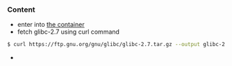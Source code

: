 
### Content
- enter into [the container](Dockerfile)
- fetch glibc-2.7 using curl command
```sh
$ curl https://ftp.gnu.org/gnu/glibc/glibc-2.7.tar.gz --output glibc-2.7.tar.gz
```
- 
